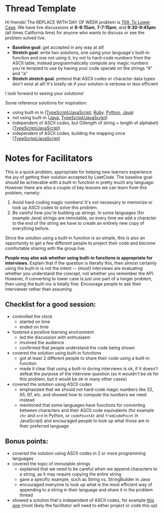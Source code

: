 # Thread Template

Hi friends! The REPLACE WITH DAY OF WEEK problem is [709. To Lower Case](https://leetcode.com/problems/to-lower-case/). We have live discussions at **8-8:15am**, **7-7:15pm**, and **9:30-9:45pm** (all times California time) for anyone who wants to discuss or see the problem solved live.

* **Baseline goal**: get accepted in any way at all!
* **Stretch goal**: write two solutions, one using your language's built-in function and one not using it; try not to hard-code numbers from the ASCII table, instead programmatically compute any magic numbers you're tempted to use by having your code operate on the strings "A" and "a"
* **Stretch stretch goal**: pretend that ASCII codes or character data types don't exist at all! It's totally ok if your solution is verbose or less efficient

I look forward to seeing your solutions!

Some reference solutions for inspiration:
* using built-in in ([TypeScript/JavaScript](https://leetcode.com/problems/to-lower-case/submissions/1042110308/), [Ruby](https://leetcode.com/problems/to-lower-case/submissions/1042110690/), [Python](https://leetcode.com/problems/to-lower-case/submissions/1042111423/), [Java](https://leetcode.com/problems/to-lower-case/submissions/1042109983/))
* not using built-in ([Java](https://leetcode.com/problems/to-lower-case/submissions/957446695/), [TypeScript/JavaScript](https://leetcode.com/problems/to-lower-case/submissions/1021136148/))
* independent of ASCII codes, but O(length of string × length of alphabet) ([TypeScript/JavaScript](https://leetcode.com/problems/to-lower-case/submissions/1021132714/))
* independent of ASCII codes, building the mapping once ([TypeScript/JavaScript](https://leetcode.com/problems/to-lower-case/submissions/1021133763/))

# Notes for Facilitators

This is a quick problem, appropriate for helping new learners experience the joy of getting their solution accepted by LeetCode. The baseline goal should be achievable with a built-in function in pretty much any language. However there are also a couple of key lessons we can learn from this problem, namely:
1. Avoid hard-coding magic numbers! It's not necessary to memorize or look up ASCII codes to solve this problem.
2. Be careful how you're building up strings. In some languages (for example Java) strings are immutable, so every time we add a character to the end of the string we have to create an entirely new copy of everything before.

Since the solution using a built-in function is so simple, this is also an opportunity to get a few different people to project their code and become comfortable sharing with the group live.

**People may also ask whether using built-in functions is appropriate for interviews.** Explain that if the question is literally this, then almost certainly using the built-in is not the intent -- (most) interviews are evaluating whether you understand the concept, not whether you remember the API. However, if converting to lower case is just one part of a longer problem, then using the built-ins is totally fine. Encourage people to ask their interviewer rather than assuming.

## Checklist for a good session:

* controlled the clock
  * started on time
  * ended on time
* fostered a positive learning environment
  * led the discussion with enthusiasm
  * involved the audience
  * confirmed that people understand the code being shown
* covered the solution using built-in functions
  * got at least 2 different people to share their code using a built-in function
  * made it clear that using a built-in during interviews is ok, if it doesn't defeat the purpose of the interview question (so it wouldn't be ok for this problem, but it would be ok in many other cases)
* covered the solution using ASCII codes
  * emphasized that we should not hard-code magic numbers like 32, 65, 97, etc. and showed how to compute the numbers we need instead
  * mentioned that some languages have functions for converting between characters and their ASCII code equivalents (for example `chr` and `ord` in Python, or `codePointAt` and `fromCodePoint` in JavaScript) and encouraged people to look up what those are in their preferred language

## Bonus points:

* covered the solution using ASCII codes in 2 or more programming languages
* covered the topic of immutable strings
  * explained that we need to be careful when we append characters to a string, as it may require copying the entire string
  * gave a specific example, such as String vs. StringBuilder in Java
  * encouraged everyone to look up what is the most efficient way of appending to a string in their language and share it in the problem thread
* showed a solution that's independent of ASCII codes, for example [this one](https://leetcode.com/problems/to-lower-case/submissions/1021132714/) (most likely the facilitator will need to either project or code this up)
